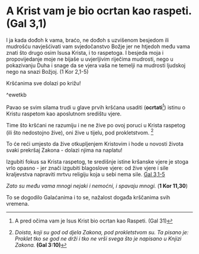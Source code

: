 # A Krist vam je bio ocrtan kao raspeti. (Gal 3,1)


I ja kada dođoh k vama, braćo, ne dođoh s uzvišenom besjedom  ili mudrošću navješćivati vam svjedočanstvo Božje
jer ne htjedoh  među vama znati što drugo osim Isusa Krista, i to raspetoga.
I  besjeda moja i propovijedanje moje ne bijaše u uvjerljivim riječima  mudrosti, nego u pokazivanju Duha i snage
da se vjera vaša  ne temelji na mudrosti ljudskoj nego na snazi Božjoj. (1 Kor 2,1-5)


Kršćanima sve dolazi po križu! 
<!-- ~~ovdje stavi poveznicu na kartice koje govore o apsolustnosti križa . imam mislim u obsidianu~~ ❗--> ^ewetkb

Pavao se svim silama trudi u glave prvih kršćana usaditi (**ocrtati**[^1]) istinu o Kristu raspetom kao aposlutnom središtu vjere.

Time što kršćani ne razumiju i ne ne žive po ovoj poruci u Krista raspetog  (ili što nedostojno žive), oni žive u tijelu, pod prokletstvom. [^2]

To će reći umjesto da žive otkupljenjem Kristovim i hode u novosti života svaki prekršaj Zakona - dolazi njima na naplatu!


Izgubiti fokus sa Krista raspetog, te središnje istine kršanske vjere je stoga vrlo opasno - jer znači izgubiti  blagoslove vjere: od žive vjere i sile kraljevstva napraviti mrtvu religiju koja u sebi nema sile.  [Gal 3,1-5](3.Biblijski_tekstovi/Gal-3_1-5.md) 

*Zato su među vama mnogi nejaki i nemoćni, i spavaju mnogi.* (**1 Kor 11,30**)


[^1]:  A pred očima vam je  Isus Krist bio ocrtan kao Raspeti.  (Gal 31)
[^2]: *Doista, koji su god od djela Zakona, pod prokletstvom  su. Ta pisano je: Proklet tko se god ne drži i tko ne vrši  svega što je napisano u Knjizi Zakona.* **(Gal 3:10)** 

To se dogodilo Galaćanima i to se, nažalost događa krščanima svih vremena.